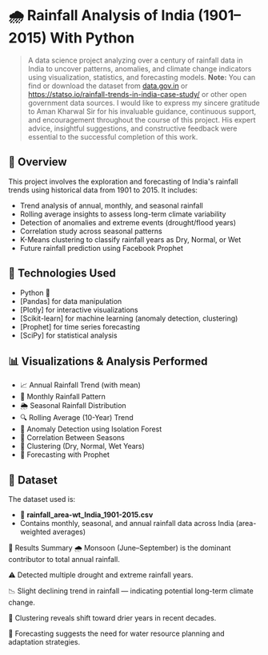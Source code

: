 # 🌧️ Rainfall Analysis of India (1901–2015) With Python

> A data science project analyzing over a century of rainfall data in India to uncover patterns, anomalies, and climate change indicators using visualization, statistics, and forecasting models.
> **Note:** You can find or download the dataset from [data.gov.in](https://data.gov.in/) or https://statso.io/rainfall-trends-in-india-case-study/ or other open government data sources.
> I would like to express my sincere gratitude to Aman Kharwal Sir for his invaluable guidance, continuous support, and encouragement throughout the course of this project. His expert advice, insightful suggestions, and constructive feedback were essential to the successful completion of this work.


## 📌 Overview

This project involves the exploration and forecasting of India's rainfall trends using historical data from 1901 to 2015. It includes:

- Trend analysis of annual, monthly, and seasonal rainfall
- Rolling average insights to assess long-term climate variability
- Detection of anomalies and extreme events (drought/flood years)
- Correlation study across seasonal patterns
- K-Means clustering to classify rainfall years as Dry, Normal, or Wet
- Future rainfall prediction using Facebook Prophet

## 🧪 Technologies Used

- Python 🐍
- [Pandas] for data manipulation
- [Plotly] for interactive visualizations
- [Scikit-learn] for machine learning (anomaly detection, clustering)
- [Prophet] for time series forecasting
- [SciPy] for statistical analysis

## 📊 Visualizations & Analysis Performed

- 📈 Annual Rainfall Trend (with mean)
- 📅 Monthly Rainfall Pattern
- 🌦️ Seasonal Rainfall Distribution
- 🔍 Rolling Average (10-Year) Trend
- 🚨 Anomaly Detection using Isolation Forest
- 🔗 Correlation Between Seasons
- 🎯 Clustering (Dry, Normal, Wet Years)
- 🔮 Forecasting with Prophet

## 📁 Dataset

The dataset used is:
- 📄 **rainfall_area-wt_India_1901-2015.csv**
- Contains monthly, seasonal, and annual rainfall data across India (area-weighted averages)
  
📝 Results Summary
🌧️ Monsoon (June–September) is the dominant contributor to total annual rainfall.

⚠️ Detected multiple drought and extreme rainfall years.

📉 Slight declining trend in rainfall — indicating potential long-term climate change.

🧠 Clustering reveals shift toward drier years in recent decades.

🔮 Forecasting suggests the need for water resource planning and adaptation strategies.

